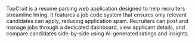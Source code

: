 TopCruit is a resume parsing web application designed to help recruiters streamline hiring.
It features a job code system that ensures only relevant candidates can apply, reducing application spam.
Recruiters can post and manage jobs through a dedicated dashboard, view applicant details, and compare candidates side-by-side using AI-generated ratings and insights.
